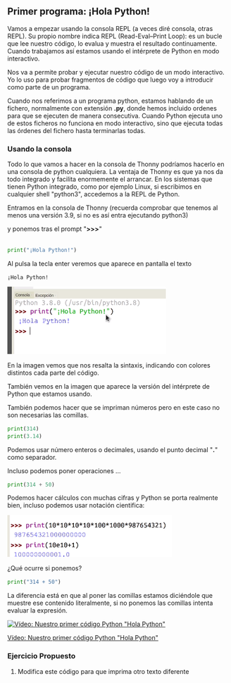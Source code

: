## Primer programa: ¡Hola Python!

Vamos a empezar usando la consola REPL (a veces diré consola, otras REPL). Su propio nombre indica REPL (Read-Eval–Print Loop): es un bucle que lee nuestro código, lo evalua y muestra el resultado continuamente. Cuando trabajamos así estamos usando el intérprete de Python en modo interactivo.

Nos va a permite probar y ejecutar nuestro código de un modo interactivo. Yo lo uso para probar fragmentos de código que luego voy a introducir como parte de un programa.

Cuando nos referimos a un programa python, estamos hablando de un fichero, normalmente con extensión **.py**, donde hemos incluido  ordenes para que se ejecuten de manera consecutiva. Cuando Python ejecuta uno de estos ficheros no funciona en modo interactivo, sino que ejecuta todas las órdenes del fichero hasta terminarlas todas.

### Usando la consola

Todo lo que vamos a hacer en la consola de Thonny podríamos hacerlo en una consola de python cualquiera. La ventaja de Thonny es que ya nos da todo integrado y facilita enormemente el arrancar. En los sistemas que tienen Python integrado, como por ejemplo Linux, si escribimos en cualquier shell "python3", accedemos a la REPL de Python.

Entramos en la consola de Thonny (recuerda comprobar que tenemos al menos una versión 3.9, si no es así entra ejecutando python3)
 
y ponemos tras el prompt "**>>>**"

```python

print("¡Hola Python!")

```

Al pulsa la tecla enter veremos que aparece en pantalla el texto

```
¡Hola Python!
```
 

!["Hello Python" en la consola](./images/HelloPython_consola.png)

En la imagen vemos que nos resalta la sintaxis, indicando con colores distintos cada parte del código.

También vemos en la imagen que aparece la versión del intérprete de Python que estamos usando.

También podemos hacer que se impriman números pero en  este caso no son necesarias las comillas. 

```python
print(314)
print(3.14)
```

Podemos usar número enteros o decimales, usando el punto decimal "**.**" como separador.

Incluso podemos poner operaciones ...

```python
print(314 + 50)
```

Podemos hacer cálculos con muchas cifras y Python se porta realmente bien, incluso podemos usar notación cientifica:

![Cálculos matemáticos grandes](./images/CalculosGrandes.png)

 
¿Qué ocurre si ponemos?

```python
print("314 + 50")
```

La diferencia está en que al poner las comillas estamos diciéndole que muestre ese contenido literalmente, si no ponemos las comillas intenta evaluar la expresión. 

[![Vídeo: Nuestro primer código Python "Hola Python"](https://img.youtube.com/vi/xhNefGkhjtU/0.jpg)](https://youtu.be/xhNefGkhjtU)

[Vídeo: Nuestro primer código Python "Hola Python"](https://youtu.be/xhNefGkhjtU)

### Ejercicio Propuesto

1. Modifica este código para que imprima otro texto diferente
